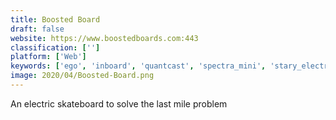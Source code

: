 ```yaml
---
title: Boosted Board
draft: false 
website: https://www.boostedboards.com:443
classification: ['']
platform: ['Web']
keywords: ['ego', 'inboard', 'quantcast', 'spectra_mini', 'stary_electric_skateboard', 'scoot_networks', 'site_rank_data', 'stinger', 'teamgee_h9_electric_longboard']
image: 2020/04/Boosted-Board.png
---
```

An electric skateboard to solve the last mile problem